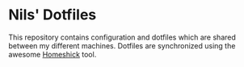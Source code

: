 # Nils' Dotfiles

This repository contains configuration and dotfiles which are shared between my different machines. Dotfiles are synchronized using the awesome [Homeshick](https://github.com/andsens/homeshick) tool.
